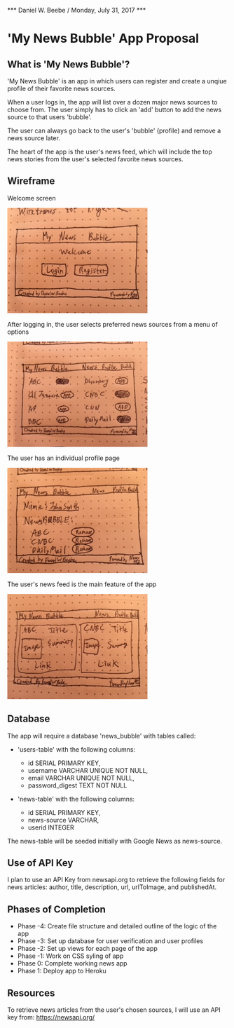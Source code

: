 *** Daniel W. Beebe / Monday, July 31, 2017 ***

# 'My News Bubble' App Proposal

## What is 'My News Bubble'?

'My News Bubble' is an app in which users can register and create a unqiue profile of their favorite news sources.

When a user logs in, the app will list over a dozen major news sources to choose from. The user simply has to click an 'add' button to add the news source to that users 'bubble'.

The user can always go back to the user's 'bubble' (profile) and remove a news source later.

The heart of the app is the user's news feed, which will include the top news stories from the user's selected favorite news sources.

## Wireframe

Welcome screen

<img src="images/welcome-screen.JPG">

After logging in, the user selects preferred news sources from a menu of options

<img src="images/news-sources.JPG">

The user has an individual profile page

<img src="images/user-profile.JPG">

The user's news feed is the main feature of the app

<img src="images/news-feed.JPG">

## Database

The app will require a database 'news_bubble' with tables called: 

* 'users-table' with the following columns:
    * id SERIAL PRIMARY KEY,
    * username VARCHAR UNIQUE NOT NULL,
    * email VARCHAR UNIQUE NOT NULL,
    * password_digest TEXT NOT NULL

* 'news-table' with the following columns: 
    * id SERIAL PRIMARY KEY,
    * news-source VARCHAR,
    * userid INTEGER

The news-table will be seeded initially with Google News as news-source.

## Use of API Key

I plan to use an API Key from newsapi.org to retrieve the following fields for news articles: author, title, description, url, urlToImage, and publishedAt.


## Phases of Completion

* Phase -4: Create file structure and detailed outline of the logic of the app
* Phase -3: Set up database for user verification and user profiles
* Phase -2: Set up views for each page of the app
* Phase -1: Work on CSS syling of app
* Phase 0: Complete working news app
* Phase 1: Deploy app to Heroku

## Resources

To retrieve news articles from the user's chosen sources, I will use an API key from: https://newsapi.org/


